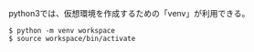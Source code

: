 python3では、仮想環境を作成するための「venv」が利用できる。

```
$ python -m venv workspace
$ source workspace/bin/activate
```
